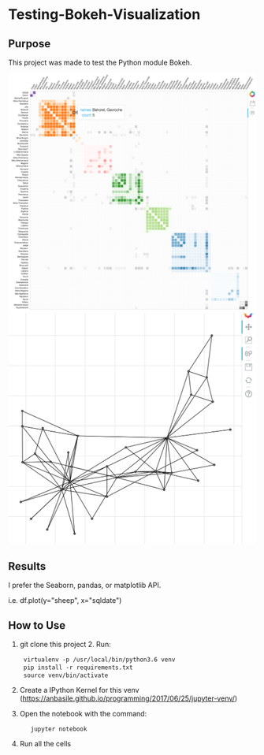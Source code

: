 # Testing-Bokeh-Visualization

## Purpose

This project was made to test the Python module Bokeh.

![Image 1](1.png)
![Image 2](2.png)

## Results

I prefer the Seaborn, pandas, or matplotlib API.

i.e. df.plot(y="sheep", x="sqldate")

## How to Use

1. git clone this project
		2. Run:

		virtualenv -p /usr/local/bin/python3.6 venv
		pip install -r requirements.txt
		source venv/bin/activate

3. Create a IPython Kernel for this venv (https://anbasile.github.io/programming/2017/06/25/jupyter-venv/)

4. Open the notebook with the command:

	      jupyter notebook

5. Run all the cells
